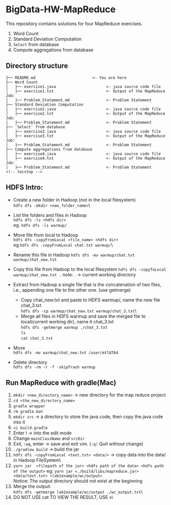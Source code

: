 # BigData-HW-MapReduce
This repository contains solutions for four MapReduce exercises.
1. Word Count
2. Standard Deviation Computation
3. `Select` from database
4. Compute aggregations from database

<!-- tocstop -->
## Directory structure 

```
├── README.md                         <- You are here
├── Word Count
│   ├── exercise1.java                      <- java source code file
│   ├── exercise1.txt                       <- Output of the MapReduce Job:
│   ├── Problem_Statement.md                <- Problem Statement
├── Standard Deviation Computation
│   ├── exercise2.java                      <- java source code file
│   ├── exercise2.txt                       <- Output of the MapReduce Job:
│   ├── Problem_Statement.md                <- Problem Statement
├── `Select` from database
│   ├── exercise3.java                      <- java source code file
│   ├── exercise3.txt                       <- Output of the MapReduce Job:
│   ├── Problem_Statement.md                <- Problem Statement
├── Compute aggregations from database
│   ├── exercise4.java                      <- java source code file
│   ├── exercise4.txt                       <- Output of the MapReduce Job:
│   ├── Problem_Statement.md                <- Problem Statement
<!-- tocstop -->
```

## HDFS Intro:

* Create a new folder in Hadoop (not in the local filesystem)\
`hdfs dfs -mkdir <new_folder_name>`\
* List the folders and files in Hadoop\
`hdfs dfs -ls <hdfs dir>`\
eg. `hdfs dfs -ls warmup/`

* Move file from local to Hadoop\
`hdfs dfs -copyFromLocal <file_name> <hdfs dir>`\
eg.`hdfs dfs -copyFromLocal chat.txt warmup/`\

* Rename this file in Hadoop
`hdfs dfs -mv warmup/chat.txt warmup/chat_new.txt`

* Copy this file from Hadoop to the local filesystem
`hdfs dfs -copyToLocal warmup/chat_new.txt .`
note: . -> current working directory

* Extract from Hadoop a single file that is the concatenation of two files, i.e., appending one file to the other one.
(use getmerge)
  
    * Copy chat_new.txt and paste to HDFS warmup/, name the new file chat_3.txt\
    `hdfs dfs -cp warmup/chat_new.txt warmup/chat_3.txt`\
    * Merge all files in HDFS warmup and save the merged file to local(current working dir), name it chat_3.txt\
    `hdfs dfs -getmerge warmup ./chat_3.txt`\
    `ls`\
    `cat chat_3.txt`

* Move\
`hdfs dfs -mv warmup/chat_new.txt /user/mtl8764`

* Delete directory\
`hdfs dfs -rm -r -f -skipTrash warmup`

## Run MapReduce with gradle(Mac)

1. `mkdir <new_directory_name>` -> new directory for the map reduce project
2. `cd <the_new_directory_name>`
3. `gradle wrapper`
4. `rm gradle.bat`
5. `mkdir src` -> a directory to store the java code, then copy the java code into it
6. `vi build.gradle`
7. Enter I -> into the edit mode
8. Change `mainClassName` and `srcDir`
9. Exit, `:wq`, enter -> save and exit vim. (`:q!` Quit without change)
10. `./gradlew build` -> build the jar
11. `hdfs dfs -copyFromLocal <text.txt> <data/>` -> copy data into the data/ in Hadoop FileSyetem\
12. `yarn jar  <filepath of the jar> <hdfs path of the data> <hdfs path of the output>`
eg: `yarn jar <./build/libs/mapreduce.jar> <data/text.txt> <lab1example/wc/output>`\
Notice: The output directory should not exist at the beginning
13. Merge the output: \
`hdfs dfs -getmerge lab1example/wc/output ./wc_output.txt`\
14. DO NOT USE cat TO VIEW THE RESULT; USE vi
